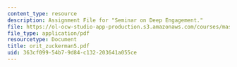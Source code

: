 ```yaml
---
content_type: resource
description: Assignment File for "Seminar on Deep Engagement."
file: https://ol-ocw-studio-app-production.s3.amazonaws.com/courses/mas-961-seminar-on-deep-engagement-fall-2004/363cf09954b79d84c132203641a055ce_orit_zuckerman5.pdf
file_type: application/pdf
resourcetype: Document
title: orit_zuckerman5.pdf
uid: 363cf099-54b7-9d84-c132-203641a055ce
---
```

